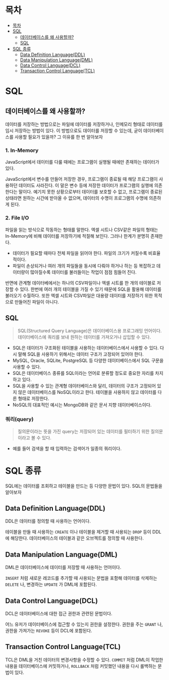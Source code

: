 # 목차
* [목차](#목차)
* [SQL](#sql)
    + [데이터베이스를 왜 사용할까?](#데이터베이스를-왜-사용할까)
	+ [SQL](#sql-1)
* [SQL 종류](#sql-종류)
    + [Data Definition Language(DDL)](#data-definition-languageddl)
    + [Data Manipulation Language(DML)](#data-manipulation-languagedml)
    + [Data Control Language(DCL)](#data-control-languagedcl)
    + [Transaction Control Language(TCL)](#transaction-control-languagetcl)

# SQL

## 데이터베이스를 왜 사용할까?

데이터를 저장하는 방법으로는 파일에 데이터를 저장하거나, 인메모리 형태로 데이터를 임시 저장하는 방법이 있다. 이 방법으로도 데이터를 저장할 수 있는데, 굳이 데이터베이스를 사용할 필요가 있을까? 그 이유를 한 번 알아보자

### 1. In-Memory

JavaScript에서 데이터를 다룰 때에는 프로그램이 실행될 때에만 존재하는 데이터가 있다.

JavaScript에서 변수를 만들어 저장한 경우, 프로그램이 종료될 때 해당 프로그램이 사용하던 데이터도 사라진다. 이 말은 변수 등에 저장한 데이터가 프로그램의 실행에 의존한다는 말이다. 예기치 못한 상황으로부터 데이터를 보호할 수 없고, 프로그램이 종료된 상태라면 원하는 시간에 받아올 수 없으며, 데이터의 수명이 프로그램의 수명에 의존하게 된다.

### 2. File I/O

파일을 읽는 방식으로 작동하는 형태를 말한다. 엑셀 시트나 CSV같은 파일의 형태는 In-Memory에 비해 데이터를 저장하기에 적절해 보인다. 그러나 한계가 분명히 존재한다.

- 데이터가 필요할 때마다 전체 파일을 읽어야 한다. 파일의 크기가 커질수록 비효율적이다.
- 파일이 손상되거나 여러 개의 파일들을 동시에 다뤄야 하거나 하는 등 복잡하고 데이터량이 많아질수록 데이터를 불러들이는 작업이 점점 힘들어 진다.

반면에 관계형 데이터베에서는 하나의 CSV파일이나 엑셀 시트를 한 개의 테이블로 저장할 수 있다. 한번에 여러 개의 테이블을 가질 수 있기 때문에 SQL을 활용해 데이터를 불러오기 수월하다. 또한 엑셀 시트와 CSV파일은 대용량 데이터를 저장하기 위한 목적으로 만들어진 파일이 아니다.

## SQL

> SQL(Structured Query Language)은 데이터베이스용 프로그래밍 언어이다. 데이터베이스에 쿼리를 보내 원하는 데이터를 가져오거나 삽입할 수 있다.
> 
- SQL은 데이터가 구조화된 테이블을 사용하는 데이터베이스에서 사용할 수 있다. 다시 말해 SQL을 사용하기 위해서는 데이터 구조가 고정되어 있어야 한다.
- MySQL, Oracle, SQLite, PostgreSQL 등 다양한 데이터베이스에서 SQL 구문을 사용할 수 있다.
- SQL은 데이터베이스 종류를 SQL이라는 언어로 분류할 정도로 중요한 자리를 차지하고 있다.
- SQL을 사용할 수 있는 관계형 데이터베이스와 달리, 데이터의 구조가 고정되어 있지 않은 데이터베이스를 NoSQL이라고 한다. 테이블을 사용하지 않고 데이터를 다른 형태로 저장한다.
- NoSQL의 대표적인 예시는 MongoDB와 같은 문서 지향 데이터베이스이다.

### 쿼리(query)

> 질의문이라는 뜻을 가진 query는 저장되어 있는 데이터를 필터하기 위한 질의문이라고 볼 수 있다.
> 
- 예를 들어 검색을 할 때 입력하는 검색어가 일종의 쿼리이다.

# SQL 종류

SQL에는 데이터를 조회하고 테이블을 만드는 등 다양한 문법이 있다. SQL의 문법들을 알아보자

## Data Definition Language(DDL)

DDL은 데이터를 정의할 때 사용하는 언어이다. 

테이블을 만들 때 사용하는 `CREATE` 이나 테이블을 제거할 때 사용되는 `DROP` 등이 DDL에 해당한다. 데이터베이스의 테이블과 같은 오브젝트를 정의할 때 사용한다.

## Data Manipulation Language(DML)

DML은 데이터베이스에 데이터를 저장할 때 사용하는 언어이다. 

`INSERT` 처럼 새로운 레코드를 추가할 때 사용되는 문법을 포함해 데이터를 삭제하는 `DELETE` 나, 변경하는 `UPDATE` 가 DML에 포함된다.

## Data Control Language(DCL)

DCL은 데이터베이스에 대한 접근 권한과 관련된 문법이다.

어느 유저가 데이터베이스에 접근할 수 있는지 권한을 설정한다. 권한을 주는 `GRANT` 나, 권한을 가져가는 `REVOKE` 등이 DCL에 포함된다.

## Transaction Control Language(TCL)

TCL은 DML을 거친 데이터의 변경사항을 수정할 수 있다. `COMMIT` 처럼 DML이 작업한 내용을 데이터베이스에 커밋하거나, `ROLLBACK` 처럼 커밋했던 내용을 다시 롤백하는 문법이 있다.
